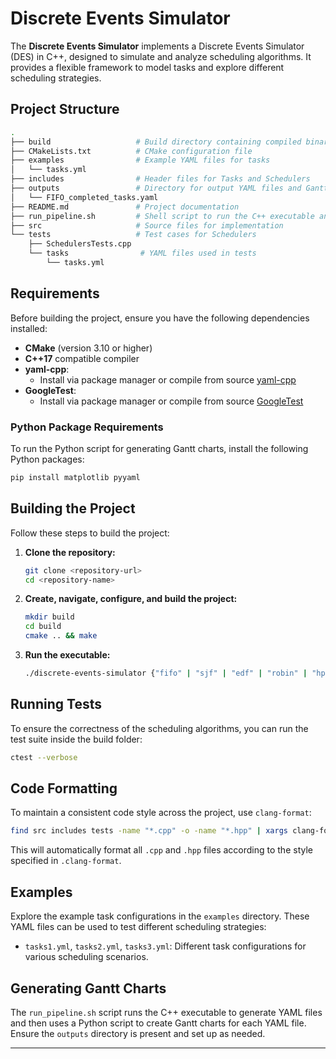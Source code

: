 # Discrete Events Simulator

The **Discrete Events Simulator** implements a Discrete Events Simulator (DES) in C++, designed to simulate and analyze scheduling algorithms. It provides a flexible framework to model tasks and explore different scheduling strategies.

## Project Structure

```bash
.
├── build                   # Build directory containing compiled binaries and build artifacts
├── CMakeLists.txt          # CMake configuration file
├── examples                # Example YAML files for tasks
│   └── tasks.yml
├── includes                # Header files for Tasks and Schedulers
├── outputs                 # Directory for output YAML files and Gantt charts
│   └── FIFO_completed_tasks.yaml
├── README.md               # Project documentation
├── run_pipeline.sh         # Shell script to run the C++ executable and Python script
├── src                     # Source files for implementation
└── tests                   # Test cases for Schedulers
    ├── SchedulersTests.cpp
    └── tasks                # YAML files used in tests
        └── tasks.yml
```

## Requirements

Before building the project, ensure you have the following dependencies installed:

- **CMake** (version 3.10 or higher)
- **C++17** compatible compiler
- **yaml-cpp**: 
  - Install via package manager or compile from source [yaml-cpp](https://github.com/jbeder/yaml-cpp)
- **GoogleTest**: 
  - Install via package manager or compile from source [GoogleTest](https://github.com/google/googletest)

### Python Package Requirements

To run the Python script for generating Gantt charts, install the following Python packages:

```sh
pip install matplotlib pyyaml
```

## Building the Project

Follow these steps to build the project:

1. **Clone the repository:**

    ```sh
    git clone <repository-url>
    cd <repository-name>
    ```

2. **Create, navigate, configure, and build the project:**

    ```sh
    mkdir build
    cd build
    cmake .. && make
    ```

3. **Run the executable:**

    ```sh
    ./discrete-events-simulator {"fifo" | "sjf" | "edf" | "robin" | "hpf" | "all"}
    ```

## Running Tests

To ensure the correctness of the scheduling algorithms, you can run the test suite inside the build folder:

```sh
ctest --verbose
```

## Code Formatting

To maintain a consistent code style across the project, use `clang-format`:

```sh
find src includes tests -name "*.cpp" -o -name "*.hpp" | xargs clang-format -i
```

This will automatically format all `.cpp` and `.hpp` files according to the style specified in `.clang-format`.

## Examples

Explore the example task configurations in the `examples` directory. These YAML files can be used to test different scheduling strategies:

- `tasks1.yml`, `tasks2.yml`, `tasks3.yml`: Different task configurations for various scheduling scenarios.

## Generating Gantt Charts

The `run_pipeline.sh` script runs the C++ executable to generate YAML files and then uses a Python script to create Gantt charts for each YAML file. Ensure the `outputs` directory is present and set up as needed.

--- 
